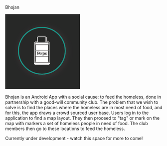 Bhojan

![alt tag](https://github.com/mathsank/Bhojan/blob/master/app/src/main/res/drawable/blogo4.png)

Bhojan is an Android App with a social cause: to feed the homeless, done in partnership with a good-will community club. The problem that we wish to solve is to find the places where the homeless are in most need of food, and for this, the app draws a crowd sourced user base. Users log in to the application to find a map layout. They then proceed to "tag" or mark on the map with markers a set of homeless people in need of food. The club members then go to these locations to feed the homeless.

Currently under development - watch this space for more to come!

